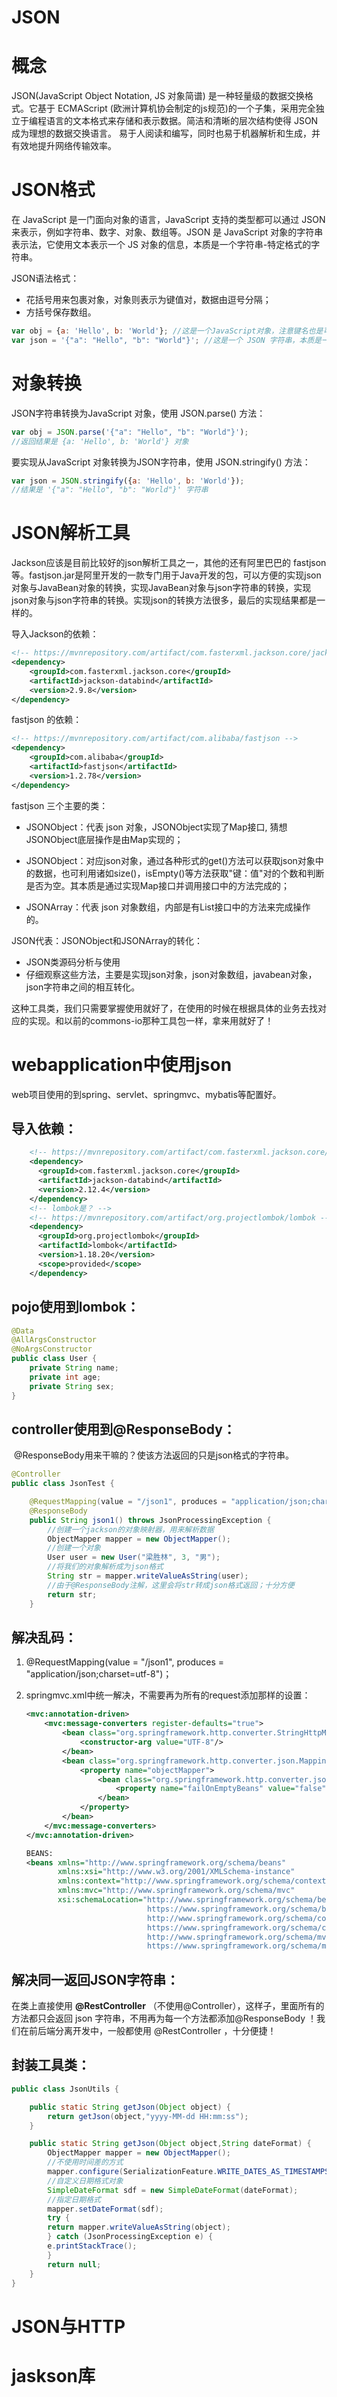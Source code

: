 # JSON

# 概念

JSON(JavaScript Object Notation, JS 对象简谱) 是一种轻量级的数据交换格式。它基于 ECMAScript (欧洲计算机协会制定的js规范)的一个子集，采用完全独立于编程语言的文本格式来存储和表示数据。简洁和清晰的层次结构使得 JSON 成为理想的数据交换语言。 易于人阅读和编写，同时也易于机器解析和生成，并有效地提升网络传输效率。

# JSON格式

在 JavaScript 是一门面向对象的语言，JavaScript 支持的类型都可以通过 JSON 来表示，例如字符串、数字、对象、数组等。JSON 是 JavaScript 对象的字符串表示法，它使用文本表示一个 JS 对象的信息，本质是一个字符串-特定格式的字符串。

JSON语法格式：

- 花括号用来包裹对象，对象则表示为键值对，数据由逗号分隔；
- 方括号保存数组。

```js
var obj = {a: 'Hello', b: 'World'}; //这是一个JavaScript对象，注意键名也是可以使用引号包裹的
var json = '{"a": "Hello", "b": "World"}'; //这是一个 JSON 字符串，本质是一个字符串
```

# 对象转换

JSON字符串转换为JavaScript 对象，使用 JSON.parse() 方法：

```js
var obj = JSON.parse('{"a": "Hello", "b": "World"}');
//返回结果是 {a: 'Hello', b: 'World'} 对象
```

要实现从JavaScript 对象转换为JSON字符串，使用 JSON.stringify() 方法：

```js
var json = JSON.stringify({a: 'Hello', b: 'World'});
//结果是 '{"a": "Hello", "b": "World"}' 字符串
```

# JSON解析工具

Jackson应该是目前比较好的json解析工具之一，其他的还有阿里巴巴的 fastjson 等。fastjson.jar是阿里开发的一款专门用于Java开发的包，可以方便的实现json对象与JavaBean对象的转换，实现JavaBean对象与json字符串的转换，实现json对象与json字符串的转换。实现json的转换方法很多，最后的实现结果都是一样的。

导入Jackson的依赖：

```xml
<!-- https://mvnrepository.com/artifact/com.fasterxml.jackson.core/jackson-core -->
<dependency>
    <groupId>com.fasterxml.jackson.core</groupId>
    <artifactId>jackson-databind</artifactId>
    <version>2.9.8</version>
</dependency>
```

fastjson 的依赖：

```xml
<!-- https://mvnrepository.com/artifact/com.alibaba/fastjson -->
<dependency>
    <groupId>com.alibaba</groupId>
    <artifactId>fastjson</artifactId>
    <version>1.2.78</version>
</dependency>
```

fastjson 三个主要的类：

- JSONObject：代表 json 对象，JSONObject实现了Map接口, 猜想 JSONObject底层操作是由Map实现的；

- JSONObject：对应json对象，通过各种形式的get()方法可以获取json对象中的数据，也可利用诸如size()，isEmpty()等方法获取"键：值"对的个数和判断是否为空。其本质是通过实现Map接口并调用接口中的方法完成的；

- JSONArray：代表 json 对象数组，内部是有List接口中的方法来完成操作的。


JSON代表：JSONObject和JSONArray的转化：

- JSON类源码分析与使用
- 仔细观察这些方法，主要是实现json对象，json对象数组，javabean对象，json字符串之间的相互转化。

这种工具类，我们只需要掌握使用就好了，在使用的时候在根据具体的业务去找对应的实现。和以前的commons-io那种工具包一样，拿来用就好了！

# webapplication中使用json

web项目使用的到spring、servlet、springmvc、mybatis等配置好。

## 导入依赖：

```xml
	<!-- https://mvnrepository.com/artifact/com.fasterxml.jackson.core/jackson-databind -->
    <dependency>
      <groupId>com.fasterxml.jackson.core</groupId>
      <artifactId>jackson-databind</artifactId>
      <version>2.12.4</version>
    </dependency>
	<!-- lombok是？ -->
    <!-- https://mvnrepository.com/artifact/org.projectlombok/lombok -->
    <dependency>
      <groupId>org.projectlombok</groupId>
      <artifactId>lombok</artifactId>
      <version>1.18.20</version>
      <scope>provided</scope>
    </dependency>
```

## pojo使用到lombok：

```java
@Data
@AllArgsConstructor
@NoArgsConstructor
public class User {
    private String name;
    private int age;
    private String sex;
}
```

## controller使用到@ResponseBody：

​    @ResponseBody用来干嘛的？使该方法返回的只是json格式的字符串。

```java
@Controller
public class JsonTest {

    @RequestMapping(value = "/json1", produces = "application/json;charset=utf-8")
    @ResponseBody
    public String json1() throws JsonProcessingException {
        //创建一个jackson的对象映射器，用来解析数据
        ObjectMapper mapper = new ObjectMapper();
        //创建一个对象
        User user = new User("梁胜林", 3, "男");
        //将我们的对象解析成为json格式
        String str = mapper.writeValueAsString(user);
        //由于@ResponseBody注解，这里会将str转成json格式返回；十分方便
        return str;
    }
```

## 解决乱码：

1. @RequestMapping(value = "/json1", produces = "application/json;charset=utf-8")；

2. springmvc.xml中统一解决，不需要再为所有的request添加那样的设置：

   ```xml
   <mvc:annotation-driven>
       <mvc:message-converters register-defaults="true">
           <bean class="org.springframework.http.converter.StringHttpMessageConverter">
               <constructor-arg value="UTF-8"/>
           </bean>
           <bean class="org.springframework.http.converter.json.MappingJackson2HttpMessageConverter">
               <property name="objectMapper">
                   <bean class="org.springframework.http.converter.json.Jackson2ObjectMapperFactoryBean">
                       <property name="failOnEmptyBeans" value="false"/>
                   </bean>
               </property>
           </bean>
       </mvc:message-converters>
   </mvc:annotation-driven>
   
   BEANS:
   <beans xmlns="http://www.springframework.org/schema/beans"
          xmlns:xsi="http://www.w3.org/2001/XMLSchema-instance"
          xmlns:context="http://www.springframework.org/schema/context"
          xmlns:mvc="http://www.springframework.org/schema/mvc" 
          xsi:schemaLocation="http://www.springframework.org/schema/beans
                              https://www.springframework.org/schema/beans/spring-beans.xsd
                              http://www.springframework.org/schema/context 
                              https://www.springframework.org/schema/context/spring-context.xsd
                              http://www.springframework.org/schema/mvc 
                              https://www.springframework.org/schema/mvc/spring-mvc.xsd">
   ```

## 解决同一返回JSON字符串：

在类上直接使用 **@RestController** （不使用@Controller），这样子，里面所有的方法都只会返回 json 字符串，不用再为每一个方法都添加@ResponseBody ！我们在前后端分离开发中，一般都使用 @RestController ，十分便捷！

## 封装工具类：

```java
public class JsonUtils {

	public static String getJson(Object object) {
		return getJson(object,"yyyy-MM-dd HH:mm:ss");
	}

	public static String getJson(Object object,String dateFormat) {
		ObjectMapper mapper = new ObjectMapper();
		//不使用时间差的方式
		mapper.configure(SerializationFeature.WRITE_DATES_AS_TIMESTAMPS, false);
		//自定义日期格式对象
		SimpleDateFormat sdf = new SimpleDateFormat(dateFormat);
		//指定日期格式
		mapper.setDateFormat(sdf);
		try {
		return mapper.writeValueAsString(object);
		} catch (JsonProcessingException e) {
		e.printStackTrace();
		}
		return null;
	}
}
```

# JSON与HTTP



# jaskson库

